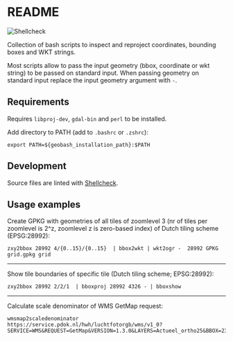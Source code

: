 # README

![Shellcheck](https://github.com/arbakker/geobash/actions/workflows/shellcheck.yml/badge.svg)

Collection of bash scripts to inspect and reproject coordinates, bounding boxes and WKT strings.

Most scripts allow to pass the input geometry (bbox, coordinate or wkt string) to be passed on standard input. When passing geometry on standard input replace the input geometry argument with `-`.

## Requirements

Requires `libproj-dev`, `gdal-bin`  and `perl` to be installed. 

Add directory to PATH (add to `.bashrc` or `.zshrc`):

```
export PATH=${geobash_installation_path}:$PATH
```

## Development

Source files are linted with [Shellcheck](https://github.com/koalaman/shellcheck).

## Usage examples

Create GPKG with geometries of all tiles of zoomlevel 3 (nr of tiles per zoomlevel is 2^z, zoomlevel z is zero-based index) of Dutch tiling scheme (EPSG:28992):

```
zxy2bbox 28992 4/{0..15}/{0..15}  | bbox2wkt | wkt2ogr -  28992 GPKG grid.gpkg grid
```
----

Show tile boundaries of specific tile (Dutch tiling scheme; EPSG:28992):

```
zxy2bbox 28992 2/2/1  | bboxproj 28992 4326 - | bboxshow
```
----

Calculate scale denominator of WMS GetMap request:

```
wmsmap2scaledenominator https://service.pdok.nl/hwh/luchtfotorgb/wms/v1_0?SERVICE=WMS&REQUEST=GetMap&VERSION=1.3.0&LAYERS=Actueel_ortho25&BBOX=233328.32,554123.2,233382.08,554176.96&WIDTH=256&HEIGHT=256&CRS=EPSG:28992&FORMAT=image/png
```
